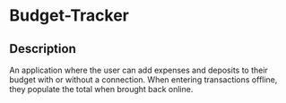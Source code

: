 # Budget-Tracker

## Description
An application where the user can add expenses and deposits to their budget with or without a connection. When entering transactions offline, they populate the total when brought back online.
